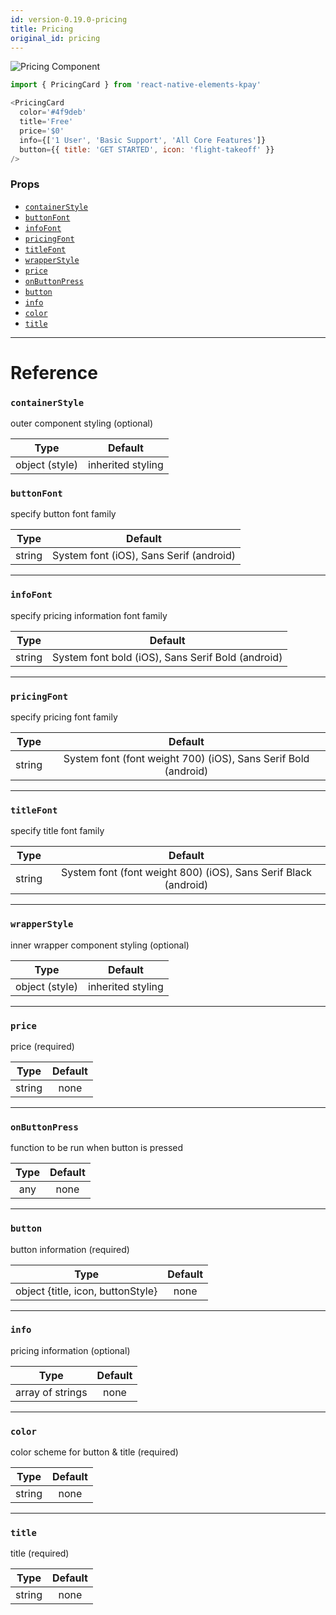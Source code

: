 ```yaml
---
id: version-0.19.0-pricing
title: Pricing
original_id: pricing
---
```


![Pricing Component](/react-native-elements-kpay/img/pricing.png)

```js
import { PricingCard } from 'react-native-elements-kpay'

<PricingCard
  color='#4f9deb'
  title='Free'
  price='$0'
  info={['1 User', 'Basic Support', 'All Core Features']}
  button={{ title: 'GET STARTED', icon: 'flight-takeoff' }}
/>
```

### Props

* [`containerStyle`](#containerstyle)
* [`buttonFont`](#buttonfont)
* [`infoFont`](#infofont)
* [`pricingFont`](#pricingfont)
* [`titleFont`](#titlefont)
* [`wrapperStyle`](#wrapperstyle)
* [`price`](#price)
* [`onButtonPress`](#onbuttonpress)
* [`button`](#button)
* [`info`](#info)
* [`color`](#color)
* [`title`](#title)

---

# Reference

### `containerStyle`

outer component styling (optional)

|      Type      |      Default      |
| :------------: | :---------------: |
| object (style) | inherited styling |

### `buttonFont`

specify button font family

|  Type  |                 Default                 |
| :----: | :-------------------------------------: |
| string | System font (iOS), Sans Serif (android) |

---

### `infoFont`

specify pricing information font family

|  Type  |                      Default                      |
| :----: | :-----------------------------------------------: |
| string | System font bold (iOS), Sans Serif Bold (android) |

---

### `pricingFont`

specify pricing font family

|  Type  |                            Default                             |
| :----: | :------------------------------------------------------------: |
| string | System font (font weight 700) (iOS), Sans Serif Bold (android) |

---

### `titleFont`

specify title font family

|  Type  |                             Default                             |
| :----: | :-------------------------------------------------------------: |
| string | System font (font weight 800) (iOS), Sans Serif Black (android) |

---

### `wrapperStyle`

inner wrapper component styling (optional)

|      Type      |      Default      |
| :------------: | :---------------: |
| object (style) | inherited styling |

---

### `price`

price (required)

|  Type  | Default |
| :----: | :-----: |
| string |  none   |

---

### `onButtonPress`

function to be run when button is pressed

| Type | Default |
| :--: | :-----: |
| any  |  none   |

---

### `button`

button information (required)

|               Type                | Default |
| :-------------------------------: | :-----: |
| object {title, icon, buttonStyle} |  none   |

---

### `info`

pricing information (optional)

|       Type       | Default |
| :--------------: | :-----: |
| array of strings |  none   |

---

### `color`

color scheme for button & title (required)

|  Type  | Default |
| :----: | :-----: |
| string |  none   |

---

### `title`

title (required)

|  Type  | Default |
| :----: | :-----: |
| string |  none   |
